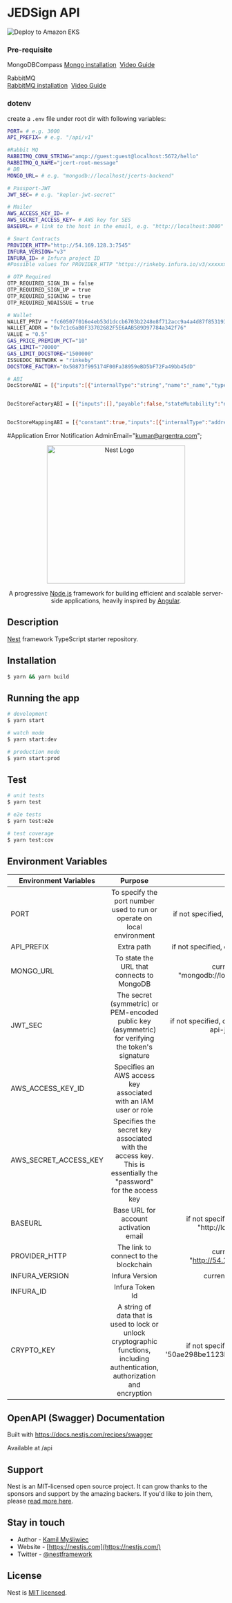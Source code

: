 # JEDSign API
![Deploy to Amazon EKS](https://github.com/JupiterChain/jedsign-api/workflows/Deploy%20to%20Amazon%20EKS/badge.svg?branch=master)

### Pre-requisite
MongoDBCompass 
[Mongo installation](https://www.mongodb.com/try/download/compass?tck=docs_compass&_ga=2.181768612.24741299.1642734553-42212813.1637736123)
&nbsp;[Video Guide](https://www.youtube.com/watch?v=IC_ik7wE6eM)
                
RabbitMQ       
[RabbitMQ installation](https://www.rabbitmq.com/)
&nbsp;[Video Guide](https://www.youtube.com/watch?v=V9DWKbalbWQ&t=162s)
                
### dotenv

create a `.env` file under root dir with following variables:

```bash
PORT= # e.g. 3000
API_PREFIX= # e.g. "/api/v1"

#Rabbit MQ
RABBITMQ_CONN_STRING="amqp://guest:guest@localhost:5672/hello"
RABBITMQ_Q_NAME="jcert-root-message"
# DB
MONGO_URL= # e.g. "mongodb://localhost/jcerts-backend"

# Passport-JWT
JWT_SEC= # e.g. "kepler-jwt-secret"

# Mailer
AWS_ACCESS_KEY_ID= #
AWS_SECRET_ACCESS_KEY= # AWS key for SES
BASEURL= # link to the host in the email, e.g. "http://localhost:3000"

# Smart Contracts
PROVIDER_HTTP="http://54.169.128.3:7545"
INFURA_VERSION="v3"
INFURA_ID= # Infura project ID
#Possible values for PROVIDER_HTTP "https://rinkeby.infura.io/v3/xxxxxxx" or "http://203.126.250.77:8545"

# OTP Required
OTP_REQUIRED_SIGN_IN = false
OTP_REQUIRED_SIGN_UP = true
OTP_REQUIRED_SIGNING = true
OTP_REQUIRED_NOAISSUE = true

# Wallet
WALLET_PRIV = "fc60507f016e4eb53d1dccb6703b2248e8f712acc9a4a4d87f853193dc5e6127"
WALLET_ADDR = "0x7c1c6aB0F33702682F5E6AAB589D97784a342f76"
VALUE = "0.5"
GAS_PRICE_PREMIUM_PCT="10"
GAS_LIMIT="70000"
GAS_LIMIT_DOCSTORE="1500000"
ISSUEDOC_NETWORK = "rinkeby"
DOCSTORE_FACTORY="0x50873f995174F00Fa38959eBD5bF72Fa49bb45dD"

# ABI
DocStoreABI = [{"inputs":[{"internalType":"string","name":"_name","type":"string"},{"internalType":"address","name":"_mappingAddress","type":"address"}],"payable":false,"stateMutability":"nonpayable","type":"constructor"},{"anonymous":false,"inputs":[{"indexed":true,"internalType":"bytes32","name":"document","type":"bytes32"}],"name":"DocumentIssued","type":"event"},{"anonymous":false,"inputs":[{"indexed":true,"internalType":"bytes32","name":"document","type":"bytes32"}],"name":"DocumentRevoked","type":"event"},{"anonymous":false,"inputs":[{"indexed":true,"internalType":"address","name":"previousOwner","type":"address"},{"indexed":true,"internalType":"address","name":"newOwner","type":"address"}],"name":"OwnershipTransferred","type":"event"},{"constant":true,"inputs":[],"name":"docStoreMapping","outputs":[{"internalType":"contract DocumentStoreMapping","name":"","type":"address"}],"payable":false,"stateMutability":"view","type":"function"},{"constant":true,"inputs":[{"internalType":"bytes32","name":"","type":"bytes32"}],"name":"documentIssued","outputs":[{"internalType":"uint256","name":"","type":"uint256"}],"payable":false,"stateMutability":"view","type":"function"},{"constant":true,"inputs":[{"internalType":"bytes32","name":"","type":"bytes32"}],"name":"documentRevoked","outputs":[{"internalType":"uint256","name":"","type":"uint256"}],"payable":false,"stateMutability":"view","type":"function"},{"constant":true,"inputs":[{"internalType":"bytes32","name":"","type":"bytes32"}],"name":"documentSigned","outputs":[{"internalType":"bool","name":"","type":"bool"}],"payable":false,"stateMutability":"view","type":"function"},{"constant":true,"inputs":[{"internalType":"bytes32","name":"","type":"bytes32"}],"name":"documentSigner","outputs":[{"internalType":"address","name":"","type":"address"}],"payable":false,"stateMutability":"view","type":"function"},{"constant":true,"inputs":[],"name":"isOwner","outputs":[{"internalType":"bool","name":"","type":"bool"}],"payable":false,"stateMutability":"view","type":"function"},{"constant":true,"inputs":[],"name":"name","outputs":[{"internalType":"string","name":"","type":"string"}],"payable":false,"stateMutability":"view","type":"function"},{"constant":true,"inputs":[],"name":"owner","outputs":[{"internalType":"address","name":"","type":"address"}],"payable":false,"stateMutability":"view","type":"function"},{"constant":false,"inputs":[],"name":"renounceOwnership","outputs":[],"payable":false,"stateMutability":"nonpayable","type":"function"},{"constant":false,"inputs":[{"internalType":"address","name":"newOwner","type":"address"}],"name":"transferOwnership","outputs":[],"payable":false,"stateMutability":"nonpayable","type":"function"},{"constant":true,"inputs":[],"name":"version","outputs":[{"internalType":"string","name":"","type":"string"}],"payable":false,"stateMutability":"view","type":"function"},{"constant":false,"inputs":[{"internalType":"bytes32","name":"document","type":"bytes32"}],"name":"issue","outputs":[],"payable":false,"stateMutability":"nonpayable","type":"function"},{"constant":false,"inputs":[{"internalType":"bytes32[]","name":"documents","type":"bytes32[]"}],"name":"bulkIssue","outputs":[],"payable":false,"stateMutability":"nonpayable","type":"function"},{"constant":true,"inputs":[{"internalType":"bytes32","name":"document","type":"bytes32"}],"name":"getIssuedBlock","outputs":[{"internalType":"uint256","name":"","type":"uint256"}],"payable":false,"stateMutability":"view","type":"function"},{"constant":true,"inputs":[{"internalType":"bytes32","name":"document","type":"bytes32"}],"name":"isIssued","outputs":[{"internalType":"bool","name":"","type":"bool"}],"payable":false,"stateMutability":"view","type":"function"},{"constant":true,"inputs":[{"internalType":"bytes32","name":"document","type":"bytes32"},{"internalType":"uint256","name":"blockNumber","type":"uint256"}],"name":"isIssuedBefore","outputs":[{"internalType":"bool","name":"","type":"bool"}],"payable":false,"stateMutability":"view","type":"function"},{"constant":false,"inputs":[{"internalType":"bytes32","name":"document","type":"bytes32"}],"name":"revoke","outputs":[{"internalType":"bool","name":"","type":"bool"}],"payable":false,"stateMutability":"nonpayable","type":"function"},{"constant":false,"inputs":[{"internalType":"bytes32[]","name":"documents","type":"bytes32[]"}],"name":"bulkRevoke","outputs":[],"payable":false,"stateMutability":"nonpayable","type":"function"},{"constant":true,"inputs":[{"internalType":"bytes32","name":"document","type":"bytes32"}],"name":"isRevoked","outputs":[{"internalType":"bool","name":"","type":"bool"}],"payable":false,"stateMutability":"view","type":"function"},{"constant":true,"inputs":[{"internalType":"bytes32","name":"document","type":"bytes32"},{"internalType":"uint256","name":"blockNumber","type":"uint256"}],"name":"isRevokedBefore","outputs":[{"internalType":"bool","name":"","type":"bool"}],"payable":false,"stateMutability":"view","type":"function"},{"constant":false,"inputs":[{"internalType":"bytes32","name":"document","type":"bytes32"},{"internalType":"address","name":"_signer","type":"address"}],"name":"allowSigner","outputs":[],"payable":false,"stateMutability":"nonpayable","type":"function"},{"constant":false,"inputs":[{"internalType":"bytes32","name":"document","type":"bytes32"}],"name":"sign","outputs":[],"payable":false,"stateMutability":"nonpayable","type":"function"}]


DocStoreFactoryABI = [{"inputs":[],"payable":false,"stateMutability":"nonpayable","type":"constructor"},{"anonymous":false,"inputs":[{"indexed":false,"internalType":"contract DocumentStore","name":"newInstance","type":"address"}],"name":"DocStoreDeployed","type":"event"},{"constant":true,"inputs":[{"internalType":"address","name":"","type":"address"}],"name":"assets","outputs":[{"internalType":"contract DocumentStore","name":"","type":"address"}],"payable":false,"stateMutability":"view","type":"function"},{"constant":true,"inputs":[],"name":"count","outputs":[{"internalType":"uint256","name":"","type":"uint256"}],"payable":false,"stateMutability":"view","type":"function"},{"constant":true,"inputs":[],"name":"mappingAddress","outputs":[{"internalType":"address","name":"","type":"address"}],"payable":false,"stateMutability":"view","type":"function"},{"constant":false,"inputs":[{"internalType":"string","name":"name","type":"string"}],"name":"deployDocStore","outputs":[{"internalType":"contract DocumentStore","name":"","type":"address"}],"payable":false,"stateMutability":"nonpayable","type":"function"}]


DocStoreMappingABI = [{"constant":true,"inputs":[{"internalType":"address","name":"","type":"address"},{"internalType":"bytes32","name":"","type":"bytes32"}],"name":"mappings","outputs":[{"internalType":"address","name":"","type":"address"}],"payable":false,"stateMutability":"view","type":"function"},{"constant":false,"inputs":[{"internalType":"address","name":"signer","type":"address"},{"internalType":"bytes32","name":"document","type":"bytes32"},{"internalType":"address","name":"docStore","type":"address"}],"name":"setMapping","outputs":[],"payable":false,"stateMutability":"nonpayable","type":"function"}]
```

#Application Error Notification
AdminEmail="kumar@argentra.com";

<p align="center">
  <a href="http://nestjs.com/" target="blank"><img src="https://nestjs.com/img/logo_text.svg" width="320" alt="Nest Logo" /></a>
</p>

[travis-image]: https://api.travis-ci.org/nestjs/nest.svg?branch=master
[travis-url]: https://travis-ci.org/nestjs/nest
[linux-image]: https://img.shields.io/travis/nestjs/nest/master.svg?label=linux
[linux-url]: https://travis-ci.org/nestjs/nest

  <p align="center">A progressive <a href="http://nodejs.org" target="blank">Node.js</a> framework for building efficient and scalable server-side applications, heavily inspired by <a href="https://angular.io" target="blank">Angular</a>.</p>
   
  <!--[![Backers on Open Collective](https://opencollective.com/nest/backers/badge.svg)](https://opencollective.com/nest#backer)
  [![Sponsors on Open Collective](https://opencollective.com/nest/sponsors/badge.svg)](https://opencollective.com/nest#sponsor)-->

## Description

[Nest](https://github.com/nestjs/nest) framework TypeScript starter repository.

## Installation

```bash
$ yarn && yarn build
```

## Running the app

```bash
# development
$ yarn start

# watch mode
$ yarn start:dev

# production mode
$ yarn start:prod
```

## Test

```bash
# unit tests
$ yarn test

# e2e tests
$ yarn test:e2e

# test coverage
$ yarn test:cov
```

## Environment Variables

| Environment Variables | Purpose                                         | Value                                    |
| --------------------- |:-----------------------------------------------:|:----------------------------------------:|
| PORT                  | To specify the port number used to run or operate on local environment | if not specified, default value : "3000" |
| API_PREFIX            | Extra path | if not specified, default value : "api/v1" |
| MONGO_URL             | To state the URL that connects to MongoDB | current value : "mongodb://localhost/jedsign-api"           |
| JWT_SEC               | The secret (symmetric) or PEM-encoded public key (asymmetric) for verifying the token's signature | if not specified, default value : 'jedsign-api-jwt-secret' |
| AWS_ACCESS_KEY_ID     | Specifies an AWS access key associated with an IAM user or role | - |
| AWS_SECRET_ACCESS_KEY | Specifies the secret key associated with the access key. This is essentially the "password" for the access key | - |
| BASEURL               | Base URL for account activation email | if not specified, default value : "http://localhost:3000" |
| PROVIDER_HTTP         | The link to connect to the blockchain | current value : "http://54.169.128.3:7545" |
| INFURA_VERSION        | Infura Version | current value : "v3" |
| INFURA_ID             | Infura Token Id | - |
| CRYPTO_KEY            | A string of data that is used to lock or unlock cryptographic functions, including authentication, authorization and encryption | if not specified, default value : '50ae298be1123b4f50ae298be1123b4f' |

## OpenAPI (Swagger) Documentation

Built with https://docs.nestjs.com/recipes/swagger

Available at /api

## Support

Nest is an MIT-licensed open source project. It can grow thanks to the sponsors and support by the amazing backers. If you'd like to join them, please [read more here](https://docs.nestjs.com/support).

## Stay in touch

- Author - [Kamil Myśliwiec](https://kamilmysliwiec.com)
- Website - [https://nestjs.com](https://nestjs.com/)
- Twitter - [@nestframework](https://twitter.com/nestframework)

## License

Nest is [MIT licensed](LICENSE).
